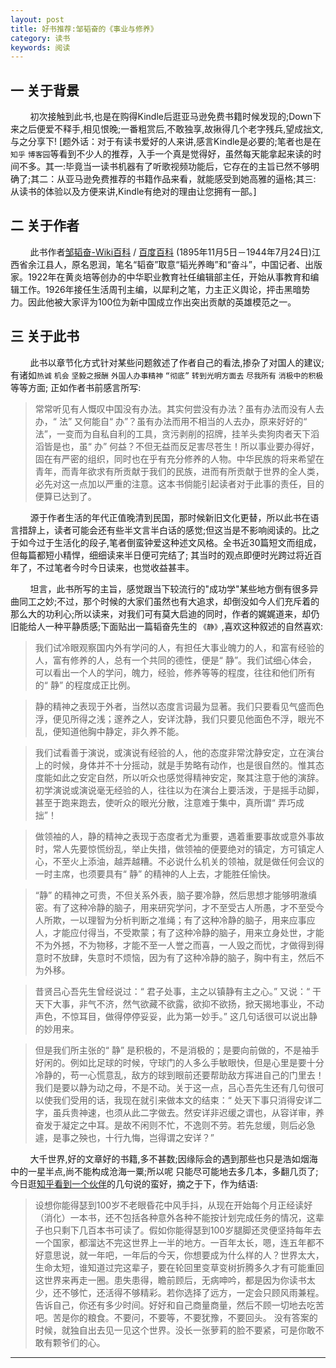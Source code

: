 ```yaml
---
layout: post
title: 好书推荐:邹韬奋的《事业与修养》
category: 读书
keywords: 阅读
---
```


## 一 关于背景
&nbsp;&nbsp;&nbsp;&nbsp;&nbsp;&nbsp;&nbsp;&nbsp;初次接触到此书,也是在购得Kindle后逛亚马逊免费书籍时候发现的;Down下来之后便爱不释手,相见恨晚;一番粗赏后,不敢独享,故揪得几个老字残兵,望成拙文,与之分享下! [题外话：对于有读书爱好的人来讲,感言Kindle是必要的;笔者也是在`知乎` `博客园`等看到不少人的推荐，入手一个真是觉得好，虽然每天能拿起来读的时间不多。其一:毕竟当一读书机器有了听歌视频功能后，它存在的主旨已然不够明确了;其二：从亚马逊免费推荐的书籍作品来看，就能感受到她高雅的逼格;其三: 从读书的体验以及方便来讲,Kindle有绝对的理由让您拥有一部。]

## 二 关于作者
&nbsp;&nbsp;&nbsp;&nbsp;&nbsp;&nbsp;&nbsp;&nbsp;此书作者[邹韬奋-Wiki百科](http://zh.wikipedia.org/wiki/%E9%84%92%E9%9F%9C%E5%A5%AE) / [百度百科](http://baike.baidu.com/link?url=AltGqh8Rhw2vyraL75Ab1fDq13g46OFrkbIeyXWLu3GtOdncFkbgM4Tgzy7qx2pz9urA1_AJYdnKIW9zgvimoK) (1895年11月5日－1944年7月24日)江西省余江县人，原名恩润，笔名“韬奋”取意“韬光养晦”和“奋斗”，中国记者、出版家。1922年在黄炎培等创办的中华职业教育社任编辑部主任，开始从事教育和编辑工作。1926年接任生活周刊主编，以犀利之笔，力主正义舆论，抨击黑暗势力。因此他被大家评为100位为新中国成立作出突出贡献的英雄模范之一。

## 三 关于此书
&nbsp;&nbsp;&nbsp;&nbsp;&nbsp;&nbsp;&nbsp;&nbsp;此书以章节化方式针对某些问题敘述了作者自己的看法,掺杂了对国人的建议;有诸如`热诚` `机会` `坚毅之报酬` `外国人办事精神` `“彻底”` `转到光明方面去` `尽我所有`  `消极中的积极`等等方面; 正如作者书前感言所写:
>常常听见有人慨叹中国没有办法。其实何尝没有办法？虽有办法而没有人去办，“ 法” 又何能自“ 办”？虽有办法而用不相当的人去办，原来好好的“ 法”，一变而为自私自利的工具，贪污剥削的招牌，挂羊头卖狗肉者天下滔滔皆是也，虽“ 办” 何益？不但无益而反足害尽苍生！所以事业要办得好，固在有严密的组织，同时也在乎有充分修养的人物。中华民族的将来希望在青年，而青年欲求有所贡献于我们的民族，进而有所贡献于世界的全人类，必先对这一点加以严重的注意。这本书倘能引起读者对于此事的责任，目的便算已达到了。

&nbsp;&nbsp;&nbsp;&nbsp;&nbsp;&nbsp;&nbsp;&nbsp;源于作者生活的年代正值晚清到民国，那时候新旧文化更替，所以此书在语言措辞上，读者可能会还有些半文言半白话的感觉;但这当是不影响阅读的。比之于如今过于生活化的段子,笔者倒蛮钟爱这种述文风格。全书近30篇短文而组成，但每篇都短小精悍，细细读来半日便可完结了; 其当时的观点即便时光跨过将近百年了，不过笔者今时今日读来，也觉收益甚丰。

&nbsp;&nbsp;&nbsp;&nbsp;&nbsp;&nbsp;&nbsp;&nbsp;坦言，此书所写的主旨，感觉跟当下较流行的"成功学"某些地方倒有很多异曲同工之妙;不过，那个时候的大家们虽然也有大追求，却倒没如今人们充斥着的那么大的功利心;所以读来，对我们可有莫大启迪的同时，作者的娓娓道来，却仍旧能给人一种平静质感;下面贴出一篇韬奋先生的 `《静》`,喜欢这种叙述的自然喜欢:


>我们试冷眼观察国内外有学问的人，有担任大事业魄力的人，和富有经验的人，富有修养的人，总有一个共同的德性，便是“ 静”。我们试细心体会，可以看出一个人的学问，魄力，经验，修养等等的程度，往往和他们所有的“ 静” 的程度成正比例。

>静的精神之表现于外者，当然以态度言词最为显著。我们只要看见气盛而色浮，便见所得之浅；邃养之人，安详沈静，我们只要见他面色不浮，眼光不乱，便知道他胸中静定，非久养不能。

>我们试看善于演说，或演说有经验的人，他的态度非常沈静安定，立在演台上的时候，身体并不十分摇动，就是手势略有动作，也是很自然的。惟其态度能如此之安定自然，所以听众也感觉得精神安定，聚其注意于他的演辞。初学演说或演说毫无经验的人，往往以为在演台上要活泼，于是摇手动脚，甚至于跑来跑去，使听众的眼光分散，注意难于集中，真所谓“ 弄巧成拙”！

>做领袖的人，静的精神之表现于态度者尤为重要，遇着重要事故或意外事故时，常人先要惊慌纷乱，举止失措，做领袖的便要绝对的镇定，方可镇定人心，不至火上添油，越弄越糟。不必说什么机关的领袖，就是做任何会议的一时主席，也须要具有“ 静” 的精神的人上去，才能胜任愉快。

>“静” 的精神之可贵，不但关系外表，脑子要冷静，然后思想才能够明澈缜密。有了这种冷静的脑子，用来研究学问，才不至受古人所愚，才不至受今人所欺，一以理智为分析判断之准绳；有了这种冷静的脑子，用来应事应人，才能应付得当，不受欺蒙；有了这种冷静的脑子，用来立身处世，才能不为外撼，不为物移，才能不至一人誉之而喜，一人毁之而忧，才做得到得意时不放肆，失意时不烦恼，因为有了这种冷静的脑子，胸中有主，然后不为外移。

>昔贤吕心吾先生曾经说过：“ 君子处事，主之以镇静有主之心。” 又说：“ 干天下大事，非气不济，然气欲藏不欲露，欲抑不欲扬，掀天揭地事业，不动声色，不惊耳目，做得停停妥妥，此为第一妙手。” 这几句话很可以说出静的妙用来。

>但是我们所主张的“ 静” 是积极的，不是消极的；是要向前做的，不是袖手好闲的。例如比足球的时候，守球门的人多么手敏眼快，但是心里是要十分冷静的，苟一心慌意乱，敌方的球到眼前还要帮助敌方挥进自己的门里去！我们是要以静为动之母，不是不动。关于这一点，吕心吾先生还有几句很可以使我们受用的话，我现在就引来做本文的结束：“ 处天下事只消得安详二字，虽兵贵神速，也须从此二字做去。然安详非迟缓之谓也，从容详审，养奋发于凝定之中耳。是故不闲则不忙，不逸则不劳。若先怠缓，则后必急遽，是事之殃也，十行九悔，岂得谓之安详？”

&nbsp;&nbsp;&nbsp;&nbsp;&nbsp;&nbsp;&nbsp;&nbsp;大千世界,好的文章好的书籍,多不甚数;因缘际会的遇到那些也只是浩如烟海中的一星半点,尚不能构成沧海一粟;所以呢 只能尽可能地去多几本，多翻几页了;今日逛[知乎看到一个伙伴](http://www.zhihu.com/question/19673583/answer/15373764)的几句说的蛮好，摘之于下，作为结语:
>设想你能得瑟到100岁不老眼昏花中风手抖，从现在开始每个月正经读好（消化）一本书，还不包括各种意外各种不能按计划完成任务的情况，这辈子也只剩下几百本书可读了。假如你能得瑟到100岁腿脚还灵便坚持每年去一个国家，都溜达不完这世界上一半的地方。一百年太长，嗯，连五年都不好意思说，就一年吧，一年后的今天，你想要成为什么样的人？世界太大，生命太短，谁知道过完这辈子，要在轮回里变草变树折腾多久才有可能重回这世界来再走一圈。患失患得，瞻前顾后，无病呻吟，都是因为你读书太少，还不够忙，还活得不够精彩。若你选择了远方，一定会只顾风雨兼程。告诉自己，你还有多少时间。好好和自己商量商量，然后不顾一切地去吃苦吧。苦是你的粮食。不要问，不要等，不要犹豫，不要回头。
没有答案的时候，就独自出去见一见这个世界。没长一张萝莉的脸不要紧，可是你敢不敢有颗爷们的心。

---